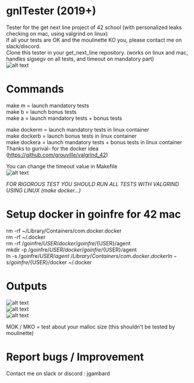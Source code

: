 # gnlTester (2019+)
Tester for the get next line project of 42 school (with personalized leaks checking on mac, using valgrind on linux)  
If all your tests are OK and the moulinette KO you, please contact me on slack/discord.  
Clone this tester in your get_next_line repository. (works on linux and mac, handles sigsegv on all tests, and timeout on mandatory part)  
![alt text](https://i.imgur.com/uupv1UH.png)


# Commands
make m = launch mandatory tests  
make b = launch bonus tests  
make a = launch mandatory tests + bonus tests 

make dockerm = launch mandatory tests in linux container  
make dockerb = launch bonus tests in linux container  
make dockera = launch mandatory tests + bonus tests in linux container  
Thanks to gurival- for the docker idea (https://github.com/grouville/valgrind_42)  

You can change the timeout value in Makefile    
![alt text](https://i.imgur.com/jUimpaC.png)  

*FOR RIGOROUS TEST YOU SHOULD RUN ALL TESTS WITH VALGRIND USING LINUX (make docker...)*


# Setup docker in goinfre for 42 mac  
rm -rf ~/Library/Containers/com.docker.docker  
rm -rf ~/.docker  
rm -rf /goinfre/${USER}/docker /goinfre/${USER}/agent  
mkdir -p /goinfre/${USER}/docker /goinfre/${USER}/agent  
ln -s /goinfre/${USER}/agent ~/Library/Containers/com.docker.docker  
ln -s /goinfre/${USER}/docker ~/.docker  


# Outputs
![alt text](https://i.imgur.com/u4Li6AM.png)  
![alt text](https://i.imgur.com/KL3mc4F.png)  
![alt text](https://i.imgur.com/0AQa9eG.png)  

MOK / MKO = test about your malloc size (this shouldn't be tested by moulinette)  


# Report bugs / Improvement
Contact me on slack or discord : jgambard
